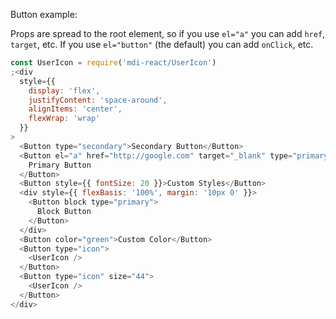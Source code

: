 Button example:

Props are spread to the root element, so if you use `el="a"` you can add `href`, `target`, etc. If you use `el="button"` (the default) you can add `onClick`, etc.

```js
const UserIcon = require('mdi-react/UserIcon')
;<div
  style={{
    display: 'flex',
    justifyContent: 'space-around',
    alignItems: 'center',
    flexWrap: 'wrap'
  }}
>
  <Button type="secondary">Secondary Button</Button>
  <Button el="a" href="http://google.com" target="_blank" type="primary">
    Primary Button
  </Button>
  <Button style={{ fontSize: 20 }}>Custom Styles</Button>
  <div style={{ flexBasis: '100%', margin: '10px 0' }}>
    <Button block type="primary">
      Block Button
    </Button>
  </div>
  <Button color="green">Custom Color</Button>
  <Button type="icon">
    <UserIcon />
  </Button>
  <Button type="icon" size="44">
    <UserIcon />
  </Button>
</div>
```
